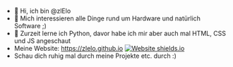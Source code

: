 - 👋 Hi, ich bin @zlElo
- 👀 Mich interessieren alle Dinge rund um Hardware und natürlich Software ;)
- 🌱 Zurzeit lerne ich Python, davor habe ich mir aber auch mal HTML, CSS und JS angeschaut
- Meine Website: https://zlelo.github.io [![Website shields.io](https://img.shields.io/website-up-down-green-red/http/shields.io.svg)](https://zlelo.github.io)
- Schau dich ruhig mal durch meine Projekte etc. durch :)

<!---
zlElo/zlElo is a ✨ special ✨ repository because its `README.md` (this file) appears on your GitHub profile.
You can click the Preview link to take a look at your changes.
--->

